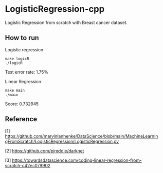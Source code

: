 # LogisticRegression-cpp
Logistic Regression from scratch with Breast cancer dataset.
## How to run
Logistic regression
```
make logicR
./logicR
```

Test error rate: 1.75%

Linear Regression
```
make main
./main
```

Score: 0.732945

## Reference
[1] https://github.com/marvinlanhenke/DataScience/blob/main/MachineLearningFromScratch/LogisticRegression/LogisticRegression.py

[2] https://github.com/pjreddie/darknet

[3] https://towardsdatascience.com/coding-linear-regression-from-scratch-c42ec079902
